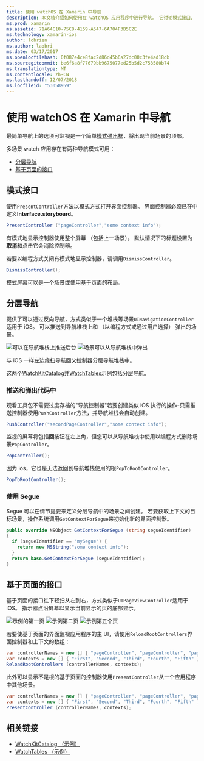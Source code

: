 ```yaml
---
title: 使用 watchOS 在 Xamarin 中导航
description: 本文档介绍如何使用在 watchOS 应用程序中进行导航。 它讨论模式接口、 分层导航，以及基于页面的接口。
ms.prod: xamarin
ms.assetid: 71A64C10-75C8-4159-A547-6A704F3B5C2E
ms.technology: xamarin-ios
author: lobrien
ms.author: laobri
ms.date: 03/17/2017
ms.openlocfilehash: 0f087e4ce8fac2d86d45b6a27dc00c3fe4ad18db
ms.sourcegitcommit: be6f6a8f77679bb9675077ed25b5d2c753580b74
ms.translationtype: MT
ms.contentlocale: zh-CN
ms.lasthandoff: 12/07/2018
ms.locfileid: "53058959"
---
```

# <a name="working-with-watchos-navigation-in-xamarin"></a>使用 watchOS 在 Xamarin 中导航

最简单导航上的选项可监视是一个简单[模式弹出框](#modal)，将出现当前场景的顶部。

多场景 watch 应用存在有两种导航模式可用：

- [分层导航](#Hierarchical_Navigation)
- [基于页面的接口](#Page-Based_Interfaces)

<a name="modal"/>

## <a name="modal-interfaces"></a>模式接口

使用`PresentController`方法以模式方式打开界面控制器。 界面控制器必须已在中定义**Interface.storyboard**。

```csharp
PresentController ("pageController","some context info");
```

有模式地显示控制器使用整个屏幕 （包括上一场景）。 默认情况下的标题设置为**取消**和点击它会消除控制器。

若要以编程方式关闭有模式地显示控制器，请调用`DismissController`。

```csharp
DismissController();
```

模式屏幕可以是一个场景或使用基于页面的布局。

<a name="Hierarchical_Navigation"/>

## <a name="hierarchical-navigation"></a>分层导航

提供了可以通过反向导航，方式类似于一个堆栈等场景`UINavigationController`适用于 iOS。 可以推送到导航堆栈上和 （以编程方式或通过用户选择） 弹出的场景。

![](navigation-images/hierarchy-1.png "可以在导航堆栈上推送后台") ![](navigation-images/hierarchy-2.png "场景可以从导航堆栈中弹出")

与 iOS 一样左边缘扫导航回父控制器分层导航堆栈中。

这两个[WatchKitCatalog](https://developer.xamarin.com/samples/WatchKitCatalog)并[WatchTables](https://developer.xamarin.com/samples/WatchTables)示例包括分层导航。

### <a name="pushing-and-popping-in-code"></a>推送和弹出代码中

观看工具包不需要过度存档的"导航控制器"若要创建类似 iOS 执行的操作-只需推送控制器使用`PushController`方法，并导航堆栈会自动创建。

```csharp
PushController("secondPageController","some context info");
```

监视的屏幕将包括**回**按钮在左上角，但您可以从导航堆栈中使用以编程方式删除场景`PopController`。

```csharp
PopController();
```

因为 ios，它也是无法返回到导航堆栈使用的根`PopToRootController`。

```csharp
PopToRootController();
```

### <a name="using-segues"></a>使用 Segue

Segue 可以在情节提要来定义分层导航中的场景之间创建。 若要获取上下文的目标场景，操作系统调用`GetContextForSegue`来初始化新的界面控制器。

```csharp
public override NSObject GetContextForSegue (string segueIdentifier)
{
  if (segueIdentifier == "mySegue") {
    return new NSString("some context info");
  }
  return base.GetContextForSegue (segueIdentifier);
}
```
<a name="Page-Based_Interfaces"/>

## <a name="page-based-interfaces"></a>基于页面的接口

基于页面的接口往下轻扫从左到右，方式类似于`UIPageViewController`适用于 iOS。 指示器点沿屏幕以显示当前显示的页的底部显示。

![](navigation-images/paged-1.png "示例的第一页") ![](navigation-images/paged-2.png "示例第二页") ![](navigation-images/paged-5.png "示例第五个页")


若要使基于页面的界面监视应用程序的主 UI，请使用`ReloadRootControllers`界面控制器和上下文的数组：

```csharp
var controllerNames = new [] { "pageController", "pageController", "pageController", "pageController", "pageController" };
var contexts = new [] { "First", "Second", "Third", "Fourth", "Fifth" };
ReloadRootControllers (controllerNames, contexts);
```

此外可以显示不是根的基于页面的控制器使用`PresentController`从一个应用程序中其他场景。

```csharp
var controllerNames = new [] { "pageController", "pageController", "pageController", "pageController", "pageController" };
var contexts = new [] { "First", "Second", "Third", "Fourth", "Fifth" };
PresentController (controllerNames, contexts);
```



## <a name="related-links"></a>相关链接

- [WatchKitCatalog （示例）](https://developer.xamarin.com/samples/monotouch/watchOS/WatchKitCatalog/)
- [WatchTables （示例）](https://developer.xamarin.com//samples/monotouch/watchOS/WatchTables/)
